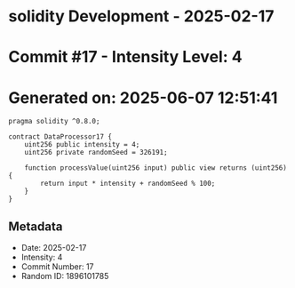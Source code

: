 ﻿# solidity Development - 2025-02-17
# Commit #17 - Intensity Level: 4
# Generated on: 2025-06-07 12:51:41
```solidity
pragma solidity ^0.8.0;

contract DataProcessor17 {
    uint256 public intensity = 4;
    uint256 private randomSeed = 326191;

    function processValue(uint256 input) public view returns (uint256) {
        return input * intensity + randomSeed % 100;
    }
}
```
## Metadata
- Date: 2025-02-17
- Intensity: 4
- Commit Number: 17
- Random ID: 1896101785
